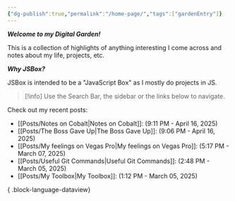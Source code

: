 ```yaml
---
{"dg-publish":true,"permalink":"/home-page/","tags":["gardenEntry"]}
---
```


***Welcome to my Digital Garden!***

This is a collection of highlights of anything interesting I come across and notes about my life, projects, etc. 

***Why JSBox?***

JSBox is intended to be a "JavaScript Box" as I mostly do projects in JS.

> [!info]
> Use the Search Bar, the sidebar or the links below to navigate.

Check out my recent posts:
- [[Posts/Notes on Cobalt\|Notes on Cobalt]]: (9:11 PM - April 16, 2025)
- [[Posts/The Boss Gave Up\|The Boss Gave Up]]: (9:06 PM - April 16, 2025)
- [[Posts/My feelings on Vegas Pro\|My feelings on Vegas Pro]]: (5:17 PM - March 07, 2025)
- [[Posts/Useful Git Commands\|Useful Git Commands]]: (2:48 PM - March 05, 2025)
- [[Posts/My Toolbox\|My Toolbox]]: (1:12 PM - March 05, 2025)

{ .block-language-dataview}

